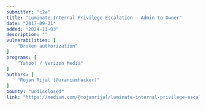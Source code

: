 ```yaml
---
submitter: "c2a"
title: "Luminate Internal Privilege Escalation — Admin to Owner"
date: "2017-09-21"
added: "2024-11-03"
description: ""
vulnerabilities: [
    "Broken authorization"
]
programs: [
    "Yahoo! / Verizon Media"
]
authors: [
    "Rojan Rijal (@uraniumhacker)"
]
bounty: "undisclosed"
link: "https://medium.com/@rojanrijal/luminate-internal-privilege-escalation-admin-to-owner-2ca28e575985"
---
```





